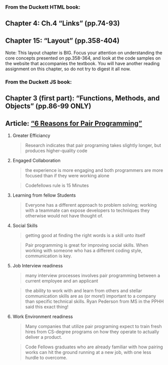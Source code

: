 ### From the Duckett HTML book:

## Chapter 4: Ch.4 “Links” (pp.74-93)




## Chapter 15: “Layout” (pp.358-404)
Note: This layout chapter is BIG. Focus your attention on understanding the core concepts presented on pp.358-364, and look at the code samples on the website that accompanies the textbook. You will have another reading assignment on this chapter, so do not try to digest it all now.

### From the Duckett JS book:

## Chapter 3 (first part): “Functions, Methods, and Objects” (pp.86-99 ONLY)


## Article: [“6 Reasons for Pair Programming”](https://www.codefellows.org/blog/6-reasons-for-pair-programming/)

1. Greater Efficiancy
    > Research indicates that pair programing takes slightly longer, but produces higher-quality code
1. Engaged Collaboration
    > the experience is more engaging and both programmers are more focused than if they were working alone

    > Codefellows rule is 15 Minutes
1. Learning from fellow Students

    > Everyone has a different approach to problem solving; working with a teammate can expose developers to techniques they otherwise would not have thought of.

1. Social Skills
    > getting good at finding the right words is a skill unto itself

    > Pair programming is great for improving social skills. When working with someone who has a different coding style, communication is key.

1. Job Interview readiness

    > many interview processes involves pair programming between a current employee and an applicant

    > the ability to work with and learn from others and stellar communication skills are as (or more!) important to a company than specific technical skills. Ryan Pederson from MS in the PPHH said this exact thing!


1. Work Environment readiness

    > Many companies that utilize pair programing expect to train fresh hires from CS-degree programs on how they operate to actually deliver a product. 
    
    > Code Fellows graduates who are already familiar with how pairing works can hit the ground running at a new job, with one less hurdle to overcome.